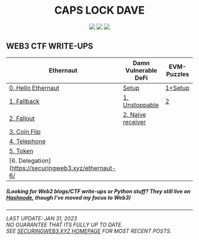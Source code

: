 <div align="center">

# CAPS LOCK DAVE

<a href="https://www.youtube.com/@CAPSLOCKDAVE"><img src="https://img.shields.io/badge/YouTube-FF0000?style=for-the-badge&logo=youtube&logoColor=white" /></a>
<a href="https://daveallcaps.hashnode.dev/"><img src="https://img.shields.io/badge/Hashnode-2962FF?style=for-the-badge&logo=hashnode&logoColor=white" /></a>
<a href="https://twitter.com/CAPSLOCKDAVE"><img src="https://img.shields.io/badge/Twitter-1DA1F2?style=for-the-badge&logo=twitter&logoColor=white" /></a>
</div>

## WEB3 CTF WRITE-UPS
|Ethernaut|Damn Vulnerable DeFi|EVM-Puzzles|
|----------|----------|----------|
|[0. Hello Ethernaut](https://securingweb3.xyz/ethernaut-0/)|[Setup](https://securingweb3.xyz/damn-vulnerable-defi-setup/)|[1+Setup](https://securingweb3.xyz/evm-puzzles-1/)
|[1. Fallback](https://securingweb3.xyz/ethernaut-1/)|[1. Unstoppable](https://securingweb3.xyz/damn-vulnerable-defi-1/)|[2](https://securingweb3.xyz/evm-puzzles-2/)|
|[2. Fallout](https://securingweb3.xyz/ethernaut-2/)|[2. Naive receiver](https://securingweb3.xyz/damn-vulnerable-defi-2/)|
|[3. Coin Flip](https://securingweb3.xyz/ethernaut-3/)|
|[4. Telephone](https://securingweb3.xyz/ethernaut-4/)|
|[5. Token](https://securingweb3.xyz/ethernaut-5/)|
|[6. Delegation](https://securingweb3.xyz/ethernaut-6/|
  
##### (Looking for Web2 blogs/CTF write-ups or Python stuff? They still live on [Hashnode](https://daveallcaps.hashnode.dev/), though I've moved my focus to Web3)
  
  
---------------------------------------
*LAST UPDATE: JAN 31, 2023  
NO GUARANTEE THAT ITS FULLY UP TO DATE.  
SEE [SECURINGWEB3.XYZ HOMEPAGE](https://securingweb3.xyz/) FOR MOST RECENT POSTS.* 
